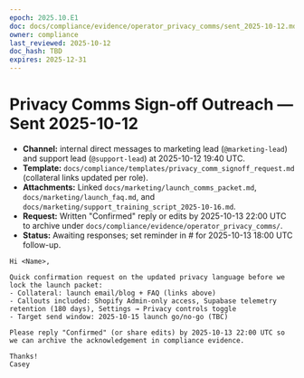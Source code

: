 ```yaml
---
epoch: 2025.10.E1
doc: docs/compliance/evidence/operator_privacy_comms/sent_2025-10-12.md
owner: compliance
last_reviewed: 2025-10-12
doc_hash: TBD
expires: 2025-12-31
---
```

# Privacy Comms Sign-off Outreach — Sent 2025-10-12

- **Channel:** internal direct messages to marketing lead (`@marketing-lead`) and support lead (`@support-lead`) at 2025-10-12 19:40 UTC.
- **Template:** `docs/compliance/templates/privacy_comm_signoff_request.md` (collateral links updated per role).
- **Attachments:** Linked `docs/marketing/launch_comms_packet.md`, `docs/marketing/launch_faq.md`, and `docs/marketing/support_training_script_2025-10-16.md`.
- **Request:** Written "Confirmed" reply or edits by 2025-10-13 22:00 UTC to archive under `docs/compliance/evidence/operator_privacy_comms/`.
- **Status:** Awaiting responses; set reminder in # for 2025-10-13 18:00 UTC follow-up.

```
Hi <Name>,

Quick confirmation request on the updated privacy language before we lock the launch packet:
- Collateral: launch email/blog + FAQ (links above)
- Callouts included: Shopify Admin-only access, Supabase telemetry retention (180 days), Settings → Privacy controls toggle
- Target send window: 2025-10-15 launch go/no-go (TBC)

Please reply "Confirmed" (or share edits) by 2025-10-13 22:00 UTC so we can archive the acknowledgement in compliance evidence.

Thanks!
Casey
```
